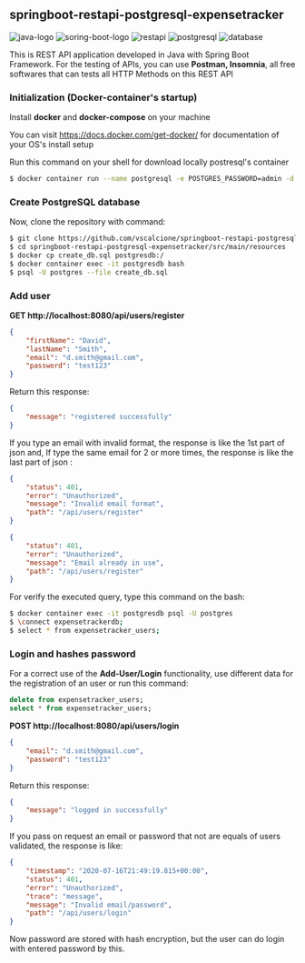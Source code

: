 ## springboot-restapi-postgresql-expensetracker

![java-logo](https://img.icons8.com/color/96/000000/java-coffee-cup-logo.png)
![soring-boot-logo](https://img.icons8.com/color/96/000000/spring-logo.png)
![restapi](https://img.icons8.com/nolan/96/api-settings.png)
![postgresql](https://img.icons8.com/color/96/000000/postgreesql.png)
![database](https://img.icons8.com/fluent/96/000000/database.png)

This is REST API application developed in Java with Spring Boot Framework.
For the testing of APIs, you can use <b>Postman, Insomnia</b>, all free softwares that can tests all HTTP Methods on this 
REST API

### Initialization (Docker-container's startup)
Install <b>docker</b> and <b>docker-compose</b> on your machine </li>
<br>

You can visit https://docs.docker.com/get-docker/ for documentation of your OS's install setup
<br>

Run this command on your shell for download locally postresql's container
```bash
$ docker container run --name postgresql -e POSTGRES_PASSWORD=admin -d -p 5432:5432 postgres
```

### Create PostgreSQL database
Now, clone the repository with command:
```bash
$ git clone https://github.com/vscalcione/springboot-restapi-postgresql-expensetracker.git
$ cd springboot-restapi-postgresql-expensetracker/src/main/resources
$ docker cp create_db.sql postgresdb:/
$ docker container exec -it postgresdb bash
$ psql -U postgres --file create_db.sql
```

### Add user 
<b>GET http://localhost:8080/api/users/register </b><br>
```json 
{ 
    "firstName": "David", 
    "lastName": "Smith",
    "email": "d.smith@gmail.com",
    "password": "test123"
}
```
Return this response:
```json
{
    "message": "registered successfully"
}
```
If you type an email with invalid format, the response is like the 1st part of json and, If type the same email for 2 or
more times, the response is like the last part of json :
```json
{
    "status": 401,
    "error": "Unauthorized",
    "message": "Invalid email format",
    "path": "/api/users/register"
}
```
```json
{
    "status": 401,
    "error": "Unauthorized",
    "message": "Email already in use",
    "path": "/api/users/register"
}
```

For verify the executed query, type this command on the bash:
```bash
$ docker container exec -it postgresdb psql -U postgres
$ \connect expensetrackerdb;
$ select * from expensetracker_users;
```

### Login and hashes password
For a correct use of the <b>Add-User/Login</b> functionality, use different data for the registration of an user or run this command:
```sql
delete from expensetracker_users;
select * from expensetracker_users;
```

<b>POST http://localhost:8080/api/users/login </b><br>
```json 
{ 
    "email": "d.smith@gmail.com",
    "password": "test123"
}
```
Return this response:
```json
{
    "message": "logged in successfully"
}
```
If you pass on request an email or password that not are equals of users validated, the response is like:
```json
{
    "timestamp": "2020-07-16T21:49:19.815+00:00",
    "status": 401,
    "error": "Unauthorized",
    "trace": "message",
    "message": "Invalid email/password",
    "path": "/api/users/login"
}
```
Now password are stored with hash encryption, but the user can do login with entered password by this.

